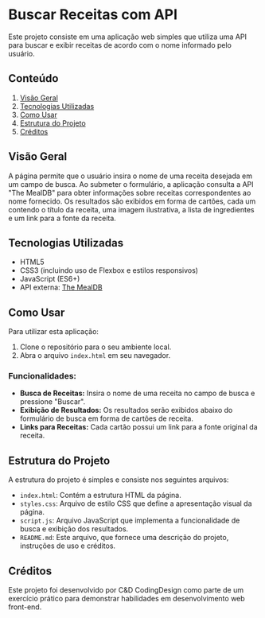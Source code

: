 # Buscar Receitas com API

Este projeto consiste em uma aplicação web simples que utiliza uma API para buscar e exibir receitas de acordo com o nome informado pelo usuário.

## Conteúdo

1. [Visão Geral](#visão-geral)
2. [Tecnologias Utilizadas](#tecnologias-utilizadas)
3. [Como Usar](#como-usar)
4. [Estrutura do Projeto](#estrutura-do-projeto)
5. [Créditos](#créditos)

## Visão Geral

A página permite que o usuário insira o nome de uma receita desejada em um campo de busca. Ao submeter o formulário, a aplicação consulta a API "The MealDB" para obter informações sobre receitas correspondentes ao nome fornecido. Os resultados são exibidos em forma de cartões, cada um contendo o título da receita, uma imagem ilustrativa, a lista de ingredientes e um link para a fonte da receita.

## Tecnologias Utilizadas

- HTML5
- CSS3 (incluindo uso de Flexbox e estilos responsivos)
- JavaScript (ES6+)
- API externa: [The MealDB](https://www.themealdb.com/api.php)

## Como Usar

Para utilizar esta aplicação:

1. Clone o repositório para o seu ambiente local.
2. Abra o arquivo `index.html` em seu navegador.

### Funcionalidades:

- **Busca de Receitas:** Insira o nome de uma receita no campo de busca e pressione "Buscar".
- **Exibição de Resultados:** Os resultados serão exibidos abaixo do formulário de busca em forma de cartões de receita.
- **Links para Receitas:** Cada cartão possui um link para a fonte original da receita.

## Estrutura do Projeto

A estrutura do projeto é simples e consiste nos seguintes arquivos:

- `index.html`: Contém a estrutura HTML da página.
- `styles.css`: Arquivo de estilo CSS que define a apresentação visual da página.
- `script.js`: Arquivo JavaScript que implementa a funcionalidade de busca e exibição dos resultados.
- `README.md`: Este arquivo, que fornece uma descrição do projeto, instruções de uso e créditos.

## Créditos

Este projeto foi desenvolvido por C&D CodingDesign como parte de um exercício prático para demonstrar habilidades em desenvolvimento web front-end.

